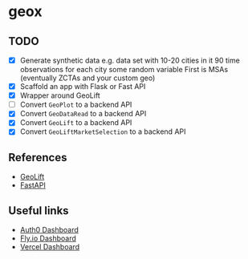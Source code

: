 # geox


## TODO

- [X] Generate synthetic data
      e.g.
      data set with 10-20 cities in it
      90 time observations for each city
      some random variable
      First is MSAs (eventually ZCTAs and your custom geo)
- [X] Scaffold an app with Flask or Fast API
- [X] Wrapper around GeoLift
- [ ] Convert ``GeoPlot`` to a backend API
- [X] Convert ``GeoDataRead`` to a backend API
- [X] Convert ``GeoLift`` to a backend API
- [X] Convert ``GeoLiftMarketSelection`` to a backend API

## References

- [GeoLift](https://facebookincubator.github.io/GeoLift/)
- [FastAPI](https://github.com/tiangolo/fastapi)

## Useful links

- [Auth0 Dashboard](https://manage.auth0.com/dashboard/us/dev-w40e3mxg/)
- [Fly.io Dashboard](https://fly.io/dashboard/geox)
- [Vercel Dashboard](https://vercel.com/quincy-s/geox)
